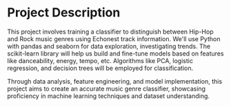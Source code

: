 # Project Description

This project involves training a classifier to distinguish between Hip-Hop and Rock music genres using Echonest track information. We'll use Python with pandas and seaborn for data exploration, investigating trends. The scikit-learn library will help us build and fine-tune models based on features like danceability, energy, tempo, etc. Algorithms like PCA, logistic regression, and decision trees will be employed for classification.

Through data analysis, feature engineering, and model implementation, this project aims to create an accurate music genre classifier, showcasing proficiency in machine learning techniques and dataset understanding.





